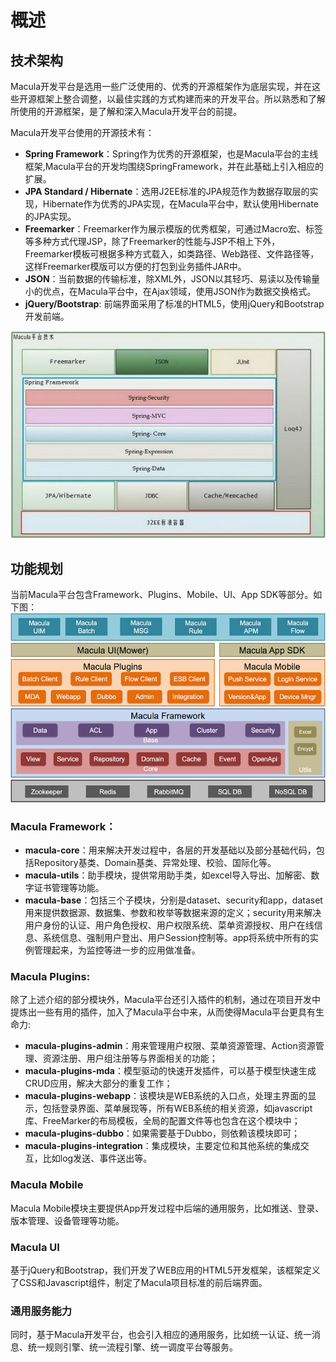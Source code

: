 # 概述

## 技术架构

Macula开发平台是选用一些广泛使用的、优秀的开源框架作为底层实现，并在这些开源框架上整合调整，以最佳实践的方式构建而来的开发平台。所以熟悉和了解所使用的开源框架，是了解和深入Macula开发平台的前提。

Macula开发平台使用的开源技术有：

*   **Spring Framework**：Spring作为优秀的开源框架，也是Macula平台的主线框架,Macula平台的开发均围绕SpringFramework，并在此基础上引入相应的扩展。
*   **JPA Standard / Hibernate**：选用J2EE标准的JPA规范作为数据存取层的实现，Hibernate作为优秀的JPA实现，在Macula平台中，默认使用Hibernate的JPA实现。
*   **Freemarker**：Freemarker作为展示模版的优秀框架，可通过Macro宏、标签等多种方式代理JSP，除了Freemarker的性能与JSP不相上下外，Freemarker模板可根据多种方式载入，如类路径、Web路径、文件路径等，这样Freemarker模版可以方便的打包到业务插件JAR中。
*   **JSON**：当前数据的传输标准，除XML外，JSON以其轻巧、易读以及传输量小的优点，在Macula平台中，在Ajax领域，使用JSON作为数据交换格式。
*   **jQuery/Bootstrap**: 前端界面采用了标准的HTML5，使用jQuery和Bootstrap开发前端。

![技术架构图](../images/chapter1/tech-architecture.jpg "技术架构图")


## 功能规划

当前Macula平台包含Framework、Plugins、Mobile、UI、App SDK等部分。如下图：
![Macula平台功能规划图](../images/chapter1/macula_arch.png "Macula平台功能规划图")

### Macula Framework：

*   **macula-core**：用来解决开发过程中，各层的开发基础以及部分基础代码，包括Repository基类、Domain基类、异常处理、校验、国际化等。
*   **macula-utils**：助手模块，提供常用助手类，如excel导入导出、加解密、数字证书管理等功能。
*   **macula-base**：包括三个子模块，分别是dataset、security和app，dataset用来提供数据源、数据集、参数和枚举等数据来源的定义；security用来解决用户身份的认证、用户角色授权、用户权限系统、菜单资源授权、用户在线信息、系统信息、强制用户登出、用户Session控制等。app将系统中所有的实例管理起来，为监控等进一步的应用做准备。

### Macula Plugins:
除了上述介绍的部分模块外，Macula平台还引入插件的机制，通过在项目开发中提炼出一些有用的插件，加入了Macula平台中来，从而使得Macula平台更具有生命力:

*   **macula-plugins-admin**：用来管理用户权限、菜单资源管理、Action资源管理、资源注册、用户组注册等与界面相关的功能；
*   **macula-plugins-mda**：模型驱动的快速开发插件，可以基于模型快速生成CRUD应用，解决大部分的重复工作；
*   **macula-plugins-webapp**：该模块是WEB系统的入口点，处理主界面的显示，包括登录界面、菜单展现等，所有WEB系统的相关资源，如javascript库、FreeMarker的布局模板，全局的配置文件等也包含在这个模块中；
*   **macula-plugins-dubbo**：如果需要基于Dubbo，则依赖该模块即可；
*   **macula-plugins-integration**：集成模块，主要定位和其他系统的集成交互，比如log发送、事件送出等。

### Macula Mobile
Macula Mobile模块主要提供App开发过程中后端的通用服务，比如推送、登录、版本管理、设备管理等功能。

### Macula UI
基于jQuery和Bootstrap，我们开发了WEB应用的HTML5开发框架，该框架定义了CSS和Javascript组件，制定了Macula项目标准的前后端界面。

### 通用服务能力
同时，基于Macula开发平台，也会引入相应的通用服务，比如统一认证、统一消息、统一规则引擎、统一流程引擎、统一调度平台等服务。
